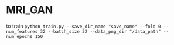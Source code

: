 # MRI_GAN

to train
`python train.py --save_dir_name "save_name" --fold 0 --num_features 32 --batch_size 32 --data_png_dir "/data_path" --num_epochs 150`
